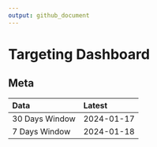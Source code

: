 ```yaml
---
output: github_document
---
```


# Targeting Dashboard



## Meta


|Data           |Latest     |
|:--------------|:----------|
|30 Days Window |2024-01-17 |
|7 Days Window  |2024-01-18 |
